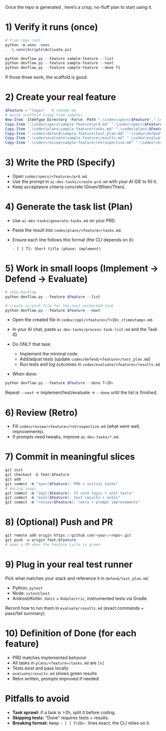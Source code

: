 Once the repo is generated , here’s a crisp, no-fluff plan to start using it.

# 1) Verify it runs (once)

```powershell
# from repo root
python -m venv .venv
. .\.venv\Scripts\Activate.ps1

python devflow.py --feature sample-feature --list
python devflow.py --feature sample-feature --next
python devflow.py --feature sample-feature --done T1
```

If those three work, the scaffold is good.

# 2) Create your real feature

```powershell
$Feature = "login"   # change me
# quick scaffold (copy from sample)
New-Item -ItemType Directory -Force -Path ".\codev\specs\$Feature",".\codev\plans\$Feature",".\codev\impl\$Feature",".\codev\defend\$Feature",".\codev\evaluate\$Feature",".\codev\review\$Feature" | Out-Null
Copy-Item ".\codev\specs\sample-feature\prd.md" ".\codev\specs\$Feature\prd.md" -Force
Copy-Item ".\codev\plans\sample-feature\tasks.md" ".\codev\plans\$Feature\tasks.md" -Force
Copy-Item ".\codev\defend\sample-feature\test_plan.md" ".\codev\defend\$Feature\test_plan.md" -Force
Copy-Item ".\codev\evaluate\sample-feature\results.md" ".\codev\evaluate\$Feature\results.md" -Force
Copy-Item ".\codev\review\sample-feature\retrospective.md" ".\codev\review\$Feature\retrospective.md" -Force
```

# 3) Write the PRD (Specify)

* Open `codev/specs/<feature>/prd.md`.
* Use the prompt in `ai-dev-tasks/create-prd.md` with your AI IDE to fill it.
* Keep acceptance criteria concrete (Given/When/Then).

# 4) Generate the task list (Plan)

* Use `ai-dev-tasks/generate-tasks.md` on your PRD.
* Paste the result into `codev/plans/<feature>/tasks.md`.
* Ensure each line follows this format (the CLI depends on it):

  ```
  - [ ] T1: Short title (phase: implement)
  ```

# 5) Work in small loops (Implement → Defend → Evaluate)

```powershell
# show backlog
python devflow.py --feature $Feature --list

# create scratch file for the next unchecked task
python devflow.py --feature $Feature --next
```

* Open the created file in `codev/impl/<feature>/T<ID>_<timestamp>.md`.
* In your AI chat, paste `ai-dev-tasks/process-task-list.md` and the Task ID.
* Do ONLY that task:

  * Implement the minimal code
  * Add/adjust tests (update `codev/defend/<feature>/test_plan.md`)
  * Run tests and log outcomes in `codev/evaluate/<feature>/results.md`
* When done:

```powershell
python devflow.py --feature $Feature --done T<ID>
```

Repeat `--next` → implement/test/evaluate → `--done` until the list is finished.

# 6) Review (Retro)

* Fill `codev/review/<feature>/retrospective.md` (what went well, improvements).
* If prompts need tweaks, improve `ai-dev-tasks/*.md`.

# 7) Commit in meaningful slices

```powershell
git init
git checkout -b feat/$Feature
git add .
git commit -m "spec($Feature): PRD + initial tasks"
# during loops
git commit -m "impl($Feature): T2 core logic + unit tests"
git commit -m "eval($Feature): test results + notes"
git commit -m "review($Feature): retro + prompt improvements"
```

# 8) (Optional) Push and PR

```powershell
git remote add origin https://github.com/<you>/<repo>.git
git push -u origin feat/$Feature
# open a PR when the feature cycle is green
```

# 9) Plug in your real test runner

Pick what matches your stack and reference it in `defend/test_plan.md`:

* Python: `pytest`
* Node: `vitest`/`jest`
* Android/Kotlin: `JUnit` + `Robolectric`, instrumented tests via Gradle

Record how to run them in `evaluate/results.md` (exact commands + pass/fail summary).

# 10) Definition of Done (for each feature)

* PRD matches implemented behavior
* All tasks in `plans/<feature>/tasks.md` are `[x]`
* Tests exist and pass locally
* `evaluate/results.md` shows green results
* Retro written, prompts improved if needed

# Pitfalls to avoid

* **Task sprawl:** if a task is >2h, split it before coding.
* **Skipping tests:** “Done” requires tests + results.
* **Breaking format:** keep `- [ ] T<ID>:` lines exact; the CLI relies on it.
